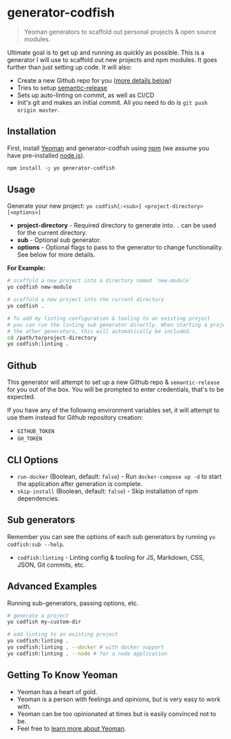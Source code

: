 # generator-codfish

> Yeoman generators to scaffold out personal projects & open source modules.

Ultimate goal is to get up and running as quickly as possible. This is a generator I will use to
scaffold out new projects and npm modules. It goes further than just setting up code. It will also:

- Create a new Github repo for you ([more details below](#Github))
- Tries to setup [semantic-release](https://semantic-release.gitbook.io/semantic-release/)
- Sets up auto-linting on commit, as well as CI/CD
- Init's git and makes an initial commit. All you need to do is `git push origin master`.

## Installation

First, install [Yeoman](http://yeoman.io) and generator-codfish using [npm](https://www.npmjs.com/)
(we assume you have pre-installed [node.js](https://nodejs.org/)).

```sh
npm install -g yo generator-codfish
```

## Usage

Generate your new project: `yo codfish[:<sub>] <project-directory> [<options>]`

- **project-directory** - Required directory to generate into. `.` can be used for the current
  directory.
- **sub** - Optional sub generator.
- **options** - Optional flags to pass to the generator to change functionality. See below for more
  details.

**For Example:**

```sh
# scaffold a new project into a directory named `new-module`
yo codfish new-module

# scaffold a new project into the current directory
yo codfish .

# To add my linting configuration & tooling to an existing project
# you can run the linting sub generator directly. When starting a project with
# the other generators, this will automatically be included.
cd /path/to/project-directory
yo codfish:linting .
```

## Github

This generator will attempt to set up a new Github repo & `semantic-release` for you out of the box.
You will be prompted to enter credentials, that's to be expected.

If you have any of the following environment variables set, it will attempt to use them instead for
Github repository creation:

- `GITHUB_TOKEN`
- `GH_TOKEN`

## CLI Options

- `run-docker` (Boolean, default: `false`) - Run `docker-compose up -d` to start the application
  after generation is complete.
- `skip-install` (Boolean, default: `false`) - Skip installation of npm dependencies.

## Sub generators

Remember you can see the options of each sub generators by running `yo codfish:sub --help`.

- `codfish:linting` - Linting config & tooling for JS, Markdown, CSS, JSON, Git commits, etc.

## Advanced Examples

Running sub-generators, passing options, etc.

```sh
# generate a project
yo codfish my-custom-dir

# add linting to an existing project
yo codfish:linting .
yo codfish:linting . --docker # with docker support
yo codfish:linting . --node # for a node application
```

## Getting To Know Yeoman

- Yeoman has a heart of gold.
- Yeoman is a person with feelings and opinions, but is very easy to work with.
- Yeoman can be too opinionated at times but is easily convinced not to be.
- Feel free to [learn more about Yeoman](http://yeoman.io/).

[npm-image]: https://badge.fury.io/js/generator-codfish.svg
[npm-url]: https://npmjs.org/package/generator-codfish
[travis-image]: https://travis-ci.org/codfish/generator-codfish.svg?branch=master
[travis-url]: https://travis-ci.org/codfish/generator-codfish
[daviddm-image]: https://david-dm.org/codfish/generator-codfish.svg?theme=shields.io
[daviddm-url]: https://david-dm.org/codfish/generator-codfish
